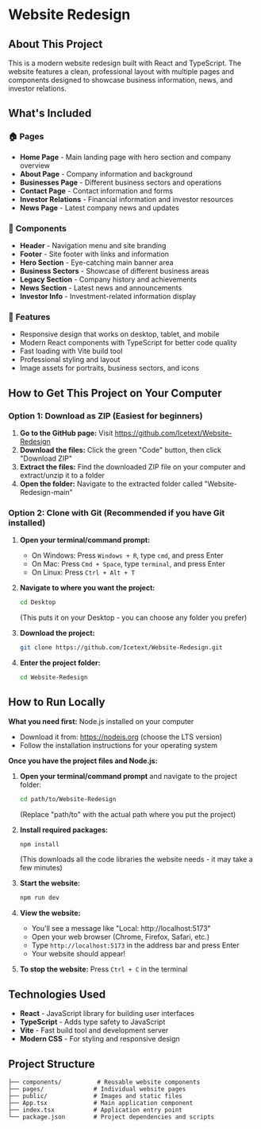 # Website Redesign

## About This Project

This is a modern website redesign built with React and TypeScript. The website features a clean, professional layout with multiple pages and components designed to showcase business information, news, and investor relations.

## What's Included

### 🏠 **Pages**
- **Home Page** - Main landing page with hero section and company overview
- **About Page** - Company information and background
- **Businesses Page** - Different business sectors and operations
- **Contact Page** - Contact information and forms
- **Investor Relations** - Financial information and investor resources
- **News Page** - Latest company news and updates

### 🧩 **Components**
- **Header** - Navigation menu and site branding
- **Footer** - Site footer with links and information
- **Hero Section** - Eye-catching main banner area
- **Business Sectors** - Showcase of different business areas
- **Legacy Section** - Company history and achievements
- **News Section** - Latest news and announcements
- **Investor Info** - Investment-related information display

### 🎨 **Features**
- Responsive design that works on desktop, tablet, and mobile
- Modern React components with TypeScript for better code quality
- Fast loading with Vite build tool
- Professional styling and layout
- Image assets for portraits, business sectors, and icons

## How to Get This Project on Your Computer

### Option 1: Download as ZIP (Easiest for beginners)
1. **Go to the GitHub page:** Visit https://github.com/Icetext/Website-Redesign
2. **Download the files:** Click the green "Code" button, then click "Download ZIP"
3. **Extract the files:** Find the downloaded ZIP file on your computer and extract/unzip it to a folder
4. **Open the folder:** Navigate to the extracted folder called "Website-Redesign-main"

### Option 2: Clone with Git (Recommended if you have Git installed)
1. **Open your terminal/command prompt:**
   - On Windows: Press `Windows + R`, type `cmd`, and press Enter
   - On Mac: Press `Cmd + Space`, type `terminal`, and press Enter
   - On Linux: Press `Ctrl + Alt + T`

2. **Navigate to where you want the project:**
   ```bash
   cd Desktop
   ```
   (This puts it on your Desktop - you can choose any folder you prefer)

3. **Download the project:**
   ```bash
   git clone https://github.com/Icetext/Website-Redesign.git
   ```

4. **Enter the project folder:**
   ```bash
   cd Website-Redesign
   ```

## How to Run Locally

**What you need first:** Node.js installed on your computer
- Download it from: https://nodejs.org (choose the LTS version)
- Follow the installation instructions for your operating system

**Once you have the project files and Node.js:**

1. **Open your terminal/command prompt** and navigate to the project folder:
   ```bash
   cd path/to/Website-Redesign
   ```
   (Replace "path/to" with the actual path where you put the project)

2. **Install required packages:**
   ```bash
   npm install
   ```
   (This downloads all the code libraries the website needs - it may take a few minutes)

3. **Start the website:**
   ```bash
   npm run dev
   ```

4. **View the website:**
   - You'll see a message like "Local: http://localhost:5173"
   - Open your web browser (Chrome, Firefox, Safari, etc.)
   - Type `http://localhost:5173` in the address bar and press Enter
   - Your website should appear!

5. **To stop the website:** Press `Ctrl + C` in the terminal

## Technologies Used

- **React** - JavaScript library for building user interfaces
- **TypeScript** - Adds type safety to JavaScript
- **Vite** - Fast build tool and development server
- **Modern CSS** - For styling and responsive design

## Project Structure

```
├── components/          # Reusable website components
├── pages/              # Individual website pages
├── public/             # Images and static files
├── App.tsx             # Main application component
├── index.tsx           # Application entry point
└── package.json        # Project dependencies and scripts
```
